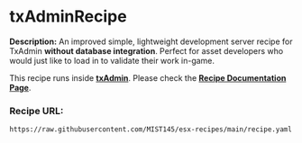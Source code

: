 # txAdminRecipe

**Description:** An improved simple, lightweight development server recipe for TxAdmin **without database integration**. Perfect for asset developers who would just like to load in to validate their work in-game.

This recipe runs inside [**txAdmin**](https://github.com/tabarra/txAdmin).
Please check the [**Recipe Documentation Page**](https://github.com/tabarra/txAdmin/blob/master/docs/recipe.md).

### Recipe URL:
```
https://raw.githubusercontent.com/MIST145/esx-recipes/main/recipe.yaml
```
